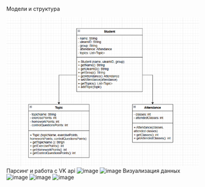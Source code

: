 Модели и структура 

![img.png](img.png)
Парсинг и работа с VK api
![image](https://github.com/user-attachments/assets/bdd3e66b-2036-41ef-82a3-36ab65b1092c)
![image](https://github.com/user-attachments/assets/d7530637-1717-4a23-bb5e-be82d364e97b)
Визуализация данных
![image](https://github.com/user-attachments/assets/79abe794-bb72-4c40-b425-847f1eda08be)
![image](https://github.com/user-attachments/assets/7767b78c-5572-4d36-b3a5-d373056d3bcb)
![image](https://github.com/user-attachments/assets/7fe5f223-b0e4-47f7-a371-ed10eec197b0)




